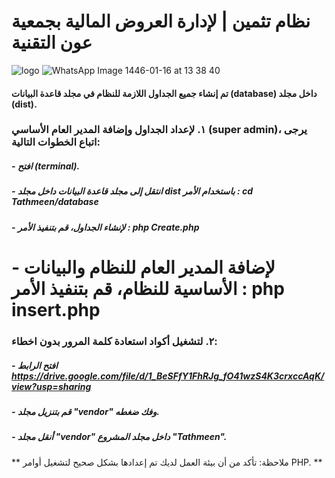 # نظام تثمين | لإدارة العروض المالية بجمعية عون التقنية #
![logo](https://github.com/user-attachments/assets/5a2be71f-9e54-40b9-b95b-6b32bdb146ab)
![WhatsApp Image 1446-01-16 at 13 38 40](https://github.com/user-attachments/assets/c77aa0e8-352a-4f4b-96fc-5a6e37acfec0)



#### تم إنشاء جميع الجداول اللازمة للنظام في مجلد قاعدة البيانات (database) داخل مجلد (dist). ####
### ١. لإعداد الجداول وإضافة المدير العام الأساسي (super admin)، يرجى اتباع الخطوات التالية: ###

##### - افتح (terminal). #####

##### - انتقل إلى مجلد قاعدة البيانات داخل مجلد dist باستخدام الأمر : cd Tathmeen/database #####

##### - لإنشاء الجداول، قم بتنفيذ الأمر : php Create.php #####

# - لإضافة المدير العام للنظام والبيانات الأساسية للنظام، قم بتنفيذ الأمر : php insert.php #####

### ٢. لتشغيل أكواد استعادة كلمة المرور بدون اخطاء: ###
##### - افتح الرابط https://drive.google.com/file/d/1_BeSFfY1FhRJg_fO41wzS4K3crxccAqK/view?usp=sharing #####
##### -  قم بتنزيل مجلد "vendor" وفك ضغطه. #
##### -  أنقل مجلد "vendor" داخل مجلد المشروع "Tathmeen". #####


** ملاحظة: تأكد من أن بيئة العمل لديك تم إعدادها بشكل صحيح لتشغيل أوامر PHP. **
